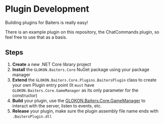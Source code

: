 # Plugin Development

Building plugins for Baiters is really easy!

There is an example plugin on this repository, the ChatCommands plugin, so feel free to use that as a basis.

## Steps

1. **Create** a new .NET Core library project
2. **Install** the `GLOKON.Baiters.Core` NuGet package using your package manager
3. **Extend** the `GLOKON.Baiters.Core.Plugins.BaitersPlugin` class to create your own Plugin entry point (It `must` have `GLOKON.Baiters.Core.GameManager` as its only parameter for the constructor)
4. **Build** your plugin, use the [GLOKON.Baiters.Core.GameManager](https://github.com/DanielMcAssey/baiters-server/blob/main/GLOKON.Baiters.Core/GameManager.cs) to interact with the server, listen to events, etc.
5. **Release** your plugin, make sure the plugin assembly file name ends with `.BaitersPlugin.dll`
